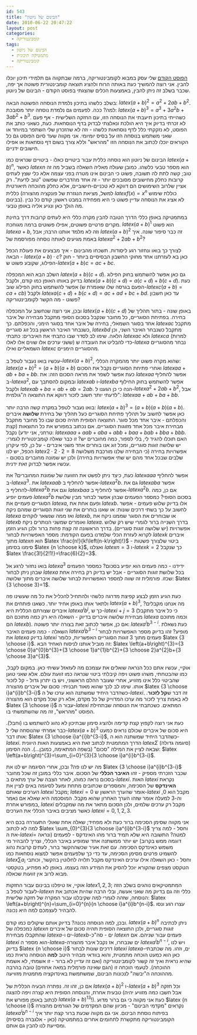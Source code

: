 ```yaml
---
id: 543
title: "הבינום של ניוטון"
date: 2010-06-22 20:47:22
layout: post
categories: 
  - קומבינטוריקה
tags: 
  - הבינום של ניוטון
  - מתמטיקה תיכונית
  - קומבינטוריקה
---
```

<a href="http://www.gadial.net/?p=534">הפוסט הקודם</a> שלי עסק במבוא לקומבינטוריקה, ברמה שבתקווה גם תלמידי תיכון יוכלו להבין. אני רוצה להמשיך כעת באותה הרוח ולהציג תוצאה קומבינטורית פשוטה אך יפה, שכבר בשלב זה ניתן להבין, באמצעות הכלים שהצגתי בפוסט הקודם - הבינום של ניוטון.

בשלב כלשהו בתיכון נלמדת הנוסחה הפשוטה הבאה: $latex \left(a+b\right)^{2}=a^{2}+2ab+b^{2}$. למה? ככה. לפעמים גם נלמדת נוסחה יותר מסובכת: $latex \left(a+b\right)^{3}=a^{3}+3a^{2}b+3ab^{2}+b^{3}$. כשהייתי בתיכון תיעבתי את הנוסחה הזו, עם החזקה השלישית - אף פעם לא זכרתי בדיוק איך היא הולכת ונאלצתי לבדוק בדף הנוסחאות. כעת, כשאני כותב את הפוסט, לא נזקקתי כלל לדף נוסחאות כלשהו - וזה לא שהזכרון שלי השתפר במיוחד או שאני משתמש בנוסחה הזו על בסיס יומיומי. אני מקווה שעד סיום הפוסט גם כל הקוראים יוכלו לכתוב את הנוסחה הזו "מהראש" וללא צורך בשום דף נוסחאות או אפילו חישובים ידניים.

הבינום של ניוטון הוא נוסחה כללית עבור ביטויים כאלו - ביטויים שנראים כמו $latex \left(a+b\right)^{n}$, כאשר $latex n$ הוא מספר טבעי כלשהו. כמובן שעולה מאליה השאלה בשביל מה זה טוב; קשה לתת לה תשובה, פשוט כי הבינום אינו מטרה בפני עצמה אלא כלי שצץ לעתים קרובות כחלק מחישובים מסובכים יותר - זה אחד מהדברים שפשוט "טוב לדעת". רק אציין שלרוב השימושים הם דווקא לא טכניים-חישוביים, אלא כחלק מהוכחה תיאורטית כללית (למשל, מציאת הנגזרת של פונקציה מהצורה $latex f\left(x\right)=x^{n}$ כוללת שימוש בבינום). לא אציג את הנוסחה עדיין פשוט כי היא מפחידה במבט ראשון; קודם כל נבין מה הולך כאן ונגיע אליה באופן טבעי.

במתמטיקה באופן כללי הדרך הטובה להבין מקרה כללי היא לעתים קרובות דרך בחינת מקרים פרטיים פשוטים, אפילו פשוטים ברמה מגוחכת. $latex \left(a+b\right)^{1}$ הוא פשוט $latex a+b$, וזה לא מלמד אותנו הרבה; אבל $latex \left(a+b\right)^{2}$ זה כבר סיפור שונה. איך באמת מגיעים לאותה נוסחה מפורסמת של $latex a^{2}+2ab+b^{2}$?

לצורך כך בואו ונחזור רגע ליסודות. תשכחו מהבינום - איך מבצעים את פעולת הכפל הבאה - $latex \left(a+b\right)\cdot c$? כאן בא לעזרתנו אחד מחוקי החשבון הבסיסיים ביותר - חוק הפילוג, שקובע פשוט ש-$latex \left(a+b\right)c=ac+bc$.

השלב הבא הוא המכפלה $latex \left(a+b\right)\left(c+d\right)$. גם כאן אפשר להשתמש בחוק הפילוג בדיוק באותו האופן כמו קודם, ולקבל $latex \left(a+b\right)\left(c+d\right)=a\left(c+d\right)+b\left(c+d\right)$. כעת אפשר להשתמש בחוק הפילוג שוב (הפעם בגרסה שלו שאומרת ש-$latex c\left(a+b\right)=ca+cb$) ולקבל $latex a\left(c+d\right)+b\left(c+d\right)=ac+ad+bc+bd$. עד כאן חשבון פשוט - מה הקשר לקומבינטוריקה?

ובכן, אני רוצה שנחשוב על המכפלה $latex \left(a+b\right)\left(c+d\right)$ באופן שונה - בתור תהליך של בחירה. בפתיחת הסוגריים, כל מחובר שנקבל בסכום הסופי מתקבל מבחירה של איבר אחד בסוגר השמאלי, בחירה של איבר אחד בסוגר הימני, והכפלתם. כך $latex ac$ מתקבל כשנבחר האיבר הראשון בכל זוג סוגריים, $latex bd$ מתקבל כשנבחר האיבר השני, וכן הלאה. שימו לב לסדר שבו כתבתי את האיברים: כתבתי $latex ac$ ולא $latex ca$ (למרות ששני ערכים אלו שווים אלו לאלו) כדי להבליט את העובדה ש-$latex a$ נבחר מהסוגריים השמאליים ואילו $latex c$ מהסוגריים הימניים.

עכשיו בואו נעבור לטפל ב-$latex \left(a+b\right)^{2}$, שהוא מקרה פשוט יותר מהמקרה הכללי: $latex \left(a+b\right)^{2}=\left(a+b\right)\left(a+b\right)$ ואחרי פתיחת הסוגריים נקבל את הסכום $latex aa+ab+ba+bb$. כעת אפשר לשפר את מראה הסכום הזה: את $latex aa$ אפשר להחליף ב-$latex a^{2}$, ובמקום להסתבך עם $latex ab$ ו-$latex ba$ אפשר להשתמש בחוק החילוף ולקבל $latex ab+ba=ab+ab=2ab$. הנה כי כן הגענו ל-$latex a^{2}+2ab+b^{2}$, אבל לדעתי יותר חשוב לזכור דווקא את התוצאה ה"גולמית": $latex aa+ab+ba+bb$.

בואו נעבור לטפל במקרה קשה הרבה יותר: $latex \left(a+b\right)^{3}=\left(a+b\right)\left(a+b\right)\left(a+b\right)$. כאן אפשר לחשוב על תהליך פתיחת הסוגריים כעל תהליך של בחירת <strong>שלושה</strong> איברים והכפלתם - איבר אחד מכל סוגר. התוצאה הסופית תהיה סכום שבו כל מחובר מתקבל מבחירת איבר מכל אחד מזוגות הסוגריים. אם נכתוב במפורש את כל התוצאות (קצת טרחני, אני יודע) נקבל: $latex aaa+aab+aba+abb+baa+bab+bba+bbb$. האם תוכלו להגיד לי, בלי לספור, כמה מחוברים יש? זו כבר שאלה קומבינטורית לגמרי: יש שלושה זוגות סוגריים, ומכל זוג אנו בוחרים אחד משני איברים - על כן, לפי עיקרון הכפל, יש לנו $latex 2\cdot2\cdot2=8$ אפשרויות בחירה (כי הבחירה שלנו מורכבת משלושה שלבים שבכל אחד מהם יש שתי אפשרויות בחירה) ולכן יש שמונה מחוברים בסכום - עכשיו אפשר לבדוק זאת ידנית.

כעת, כיצד ניתן לפשט את הזוועה של שמונת המחוברים? את $latex aaa$ אפשר להחליף ב-$latex a^{3}$. את $latex aab$ אפשר להחליף ב-$latex a^{2}b$. גם את $latex aba$ אפשר להחליף ב-$latex a^{2}b$ וגם את $latex baa$ אפשר להחליף ב-$latex a^{2}b$. אם כן, כמה פעמים יופיע $latex a^{2}b$ בסכום הסופי? כמספר הפעמים שבהן אפשר לבחור מבין שלושת הסוגריים פעמיים את $latex a$, ופעם אחת את $latex b$. אלו בדיוק שלוש פעמים - אפשר לחשוב על כך בשתי דרכים שונות: או שאנו בוחרים את שני זוגות הסוגריים שמהם ניקח $latex a$ ואז ממה שנשאר לוקחים $latex b$, או שבוחרים את הסוגר שממנו ניקח את $latex b$ ואומרים שמשני הנותרים ניקח $latex a$. בדרך השנייה ברור לגמרי שיש רק שלוש אפשרויות (יש שלושה זוגות סוגריים). בדרך הראשונה זה קצת פחות ברור ולכן הגיע הזמן לקרוא לעזרת הכלי שלמדנו בפעם הקודמת: מספר האפשרויות לבחור $latex k$ איברים מתוך $latex n$ הוא $latex \frac{n!}{k!\left(n-k\right)!}$ - ביטוי שלצורך פשטות סימנו בסימון $latex {n \choose k}$, ואצלנו $latex n=3$ ו-$latex k=2$ כך שנקבל $latex \frac{3!}{2!1!}=\frac{6}{2}=3$.

בואו נחזור לרגע אל $latex a^{3}$ ידידנו - כמה פעמים הוא יופיע בסכום? כמספר הפעמים שבהן ניתן לבחור $latex a$ בכל שלושת זוגות הסוגריים - אבל יש בדיוק רק בחירה אחת שכזו. פורמלית זה שווה למספר האפשרויות לבחור שלושה איברים מתוך שלושה: $latex {3 \choose 3}=1$.

כעת הגיע הזמן לבצע קפיצת מדרגה כלשהי ולהתחיל להכליל את כל מה שעשינו פה ולתאר אותו באופן אחיד יותר. כשאנו פותחים את $latex \left(a+b\right)^{3}$, מה אנחנו מקבלים? איברים שצורתם הכללית היא $latex a^{i}b^{j}$, כך ש-$latex i+j=3$ (כי כל איבר מתקבל מבחירת שלושה איברים בדיוק - השאלה היא רק כמה מתוכם הם $latex a$ וכמה מתוכם הם $latex b$). אם כן, אפשר לכתוב זאת בצורה יותר פשוטה: $latex a^{i}b^{3-i}$. כעת נשאלת השאלה - כמה פעמים האיבר $latex a^{i}b^{3-i}$ מופיע? זהו בדיוק מספר האפשרויות לבחור את $latex a$ בדיוק $latex i$ פעמים מתוך 3 זוגות הסוגריים האפשריות, כלומר $latex {3 \choose i}$. זה מוביל אותנו לניסוח האחיד הבא: $latex \left(a+b\right)^{3}={3 \choose 0}a^{0}b^{3}+{3 \choose 1}a^{1}b^{2}+{3 \choose 2}a^{2}b+{3 \choose 3}a^{3}$.

אוקיי, עכשיו אתם ככל הנראה שואלים את עצמכם מה לעזאזל עשיתי כאן. במקום לקבל, כמו שהבטחתי, משהו פשוט ויפה קיבלתי ביטוי שנראה כמו זוועת עולם. אלא שאני טוען שהביטוי כלל אינו מזוויע, אחרי שעובר ההלם הראשוני, ויש בו יתרון גדול - קל לזכור אותו. שימו לב לכך שהוא מאוד תבניתי: סכום של איברים מהצורה $latex {3 \choose i}a^{i}b^{3-i}$ כשהדבר היחיד שמשתנה הוא ערכו של ה-$latex i$. זה דבר ש<strong>קל לזכור</strong>. לא באמת צריך לזכור מה ערכו המדוייק של כל מקדם, אלא רק שכל מקדם הוא מהצורה $latex {3 \choose i}$ עבור ה-$latex i$ המתאים. כשכתבתי את הנוסחה שבתחילת הפוסט "מהראש", זה מה שהשתמשתי בו.

כעת אני רוצה לקפוץ קצת קדימה ולהציג סימון שבתיכון לא נהוג להשתמש בו (וחבל). כבר אמרתי שהנוסחה שלי ל-$latex \left(a+b\right)^{3}$ היא סכום של איברים שכולם נראים כמעט אותו דבר: $latex {3 \choose i}a^{i}b^{3-i}$, כשהדבר היחיד שמשתנה הוא ה-$latex i$. הדרך המתמטית לכתוב זאת היא באמצעות האות היוונית $latex \Sigma$ (סיגמה גדולה) שבאה לציין את המילה "סכום" (בשפה המתאימה, כמובן...). הנה הסימון: $latex \left(a+b\right)^{3}=\sum_{i=0}^{3}{3 \choose i}a^{i}b^{3-i}$.

מה יש לנו פה? ובכן, אחרי הסיגמה יש לנו את $latex {3 \choose i}a^{i}b^{3-i}$ שכבר הזכרתי מספיק - זהו <strong>האיבר הכללי</strong> של הסכום. איבר כללי במובן זה שכל מחובר בסכום נראה כמוהו, לאחר הצבה של ערך מתאים ב-$latex i$. האות $latex i$ נקראת <strong>האינדקס</strong> של הסכימה, והמספרים שכתובים מתחת ומעל לסיגמה באים לציין את הערכים שאותם $latex i$ מקבל; $latex i=0$ אומר שהערך הראשון ש-$latex i$ מקבל הוא 0, וה-3 למעלה אומר שזהו הערך האחרון שהוא מקבל. המוסכמה היא שאלא אם נאמר במפורש אחרת, $latex i$ מקבל רק ערכים שלמים, ולכן הסכום מתאר את מה שמקבלים כאשר מציבים באיבר הכללי את הערכים $latex i=0,1,2,3$.

אני מקווה שסימן הסכימה ברור כעת ולא מפחיד; שאלה אחת שאולי התעוררה בכם היא למה לא לכתוב $latex \sum_{0}^{3}{3 \choose i}a^{i}b^{3-i}$ וחסל - למה צריך את ה-$latex i=$ למטה? התשובה היא שלא תמיד ברור מהו האינדקס - לפעמים (ונראה דוגמה ממש בקרוב) יש יותר ממשתנה אחד שמופיע באיבר הכללי, וצריך להבהיר מי משמש כאינדקס הסכימה. עם זאת אעיר שכשההקשר ברור, לעתים קרובות נהוג להשמיט פרטים מסימן הסכימה, עד כדי כך שלפעמים אפשר למצוא נוסחאות כמו $latex \sum a_{i}$ וחסל - כאן השאלה אילו ערכים האינדקס מקבל תלויה לחלוטין בהקשר, וכותבי הטקסט מצפים שהקורא יוכל להסיק את המידע הזה בעצמו. באופן לא מפתיע, בטקסטי מבוא לרוב אין זוועות שכאלה.

אוקיי, אז טיפלנו בבינום עבור החזקות $latex 1,2,3$; המתמטיקאים נוהגים בשלב הזה לעבור לטפל ב-$latex n$ כללי וזה גם בדיוק מה שאני אעשה, ובלי הרבה שהיות אכתוב את הנוסחה, שזהה לגמרי למה שקיבלנו עבור המקרה של חזקה שלישית: $latex \left(a+b\right)^{n}=\sum_{i=0}^{n}{n \choose i}a^{i}b^{n-i}$. עצרו רגע ונסו להבהיר לעצמכם למה היא נכונה.

ובכן, למה הנוסחה נכונה? בדיוק אותם שיקולים כמו קודם. $latex \left(a+b\right)^{n}$ ניתן לכתיבה כמכפלה של $latex n$ זוגות סוגריים, ולכן התוצאה הסופית תהיה סכום של איברים שהתקבלו מבחירת $latex a$-ים ו-$latex b$-ים - סה"כ $latex n$ פעמים עבור שניהם. אם $latex i$ הוא מספר ה-$latex a$-ים שנבחרו, אז נקבל איבר מהצורה $latex a^{i}b^{n-i}$, ויש לנו בדיוק $latex {n \choose i}$ דרכים שונות לבחור $latex i$ $latex a$-ים, וזהו. מה שכתבתי כאן הוא כמעט הוכחה מתמטית, והוא בוודאי מבהיר היטב <strong>למה</strong> הנוסחה נראית כמו שהיא נראית ואיך זה קשור לקומבינטוריקה (ואם זה עדיין לא ברור - זו אשמתי, לא אשמת ההוכחה). לטעמי הוכחה זו (הגם שאינה פורמלית במאה אחוזים) טובה בהרבה מההוכחה ה"יבשה" לנכונות הבינום, שמשתמשת באינדוקציה מתמטית מזוויעה.

אם כן, זהו זה. נפתרה הבעיה הכללית של $latex \left(a+b\right)^{2}$ ו-$latex \left(a+b\right)^{3}$ וכל חזקה טבעית אחרת, והנוסחה הסופית היא קצרה ויפה להצגה (אבל חשבו כמה מזוויע יהיה לכתוב באופן מפורש את $latex \left(a+b\right)^{13}$!). כעת אני מקווה כי גם ברור מדוע $latex {n \choose i}$ נקראים "מקדמי הבינום" - מכיוון שהם המקדמים של הגורמים מהצורה $latex a^{i}b^{n-i}$ בפיתוח נוסחת הבינום. אני גם מקווה שכעת ברור קצת יותר איך הקומבינטוריקה מתקשרת לתחומים אחרים במתמטיקה (כאן - אלגברה בסיסית) ומסייעת לנו להבין גם אותם.
